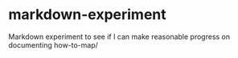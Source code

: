 # markdown-experiment
Markdown experiment to see if I can make reasonable progress on documenting how-to-map/
